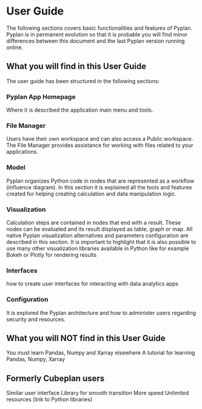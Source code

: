 # User Guide
The following sections covers basic functionalities and features of Pyplan.
Pyplan is in permanent evolution so that it is probable you will find minor differences between this document and the last Pyplan version running online.

## What you will find in this User Guide
The user guide has been structured in the following sections:
### Pyplan App Homepage
Where it is described the application main menu and tools.
### File Manager
Users have their own workspace and can also access a Public workspace. The File Manager provides assistance for working with files related to your applications.
### Model
Pyplan organizes Python code in nodes that are represented as a workflow (influence diagram). In this section it is explained all the tools and features created for helping creating calculation and data manipulation logic.
### Visualization
Calculation steps are contained in nodes that end with a result. These nodes can be evaluated and its result displayed as table, graph or map.
All native Pyplan visualization alternatives and parameters configuration are described in this section. 
It is important to highlight that it is also possible to use many other visualization libraries available in Python like for example Bokeh or Plotly for rendering results

### Interfaces
how to create user interfaces for interacting with data analytics apps

### Configuration
It is explored the Pyplan architecture and how to administer users regarding security and resources.

## What you will NOT find in this User Guide
You must learn Pandas, Numpy and Xarray elsewhere
A tutorial for learning Pandas, Numpy, Xarray

## Formerly Cubeplan users
Similar user interface
Library for smooth transition
More speed
Unlimited resources (link to Python libraries)
<!--stackedit_data:
eyJoaXN0b3J5IjpbMjA2NTUyNjk5OCwtMjYwNTY4MTU1LDEwMT
g2MjI5NDgsMTQxMTc3NDIwNiwxMzgyNTgyOTExLC0xMjczNDc2
NDYwLC0xODAyMzAzNTg0XX0=
-->